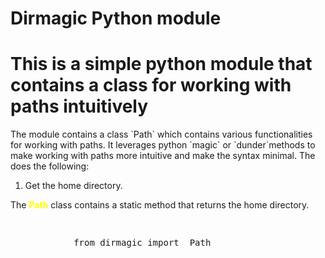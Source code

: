 # Dirmagic Python module

# This is a simple python module that contains a class for working with paths intuitively
<span class="kw" style="color: rgb(143, 8, 143);"></span>
<span class="cls" style="color: rgb(251, 255, 0);"></span>
<span class="fn" style="color: rgb(0, 170, 255);" ></span>
<span class= "vr" style="color: rgb(255, 72, 0)"></span>
<div style="border-radius: 5px; border-width: 1px;" class="code"></div>
The module contains a class `Path` which contains various functionalities for working with paths. It leverages python `magic` or `dunder`methods to make working with paths more intuitive and make the syntax minimal. The does the following:

1. Get the home directory.
<div >
    The <span style="font-weight: bold; color: yellow;">Path</span> class contains a static method that returns the home directory.
    <div class="code">
        <pre><p>
            <span class="kw">from</span> <span class="cls">dirmagic</span> <span class="kw">import </span> <span class="cls">Path</span>
        </p></pre>    
    </div> 
</div>
